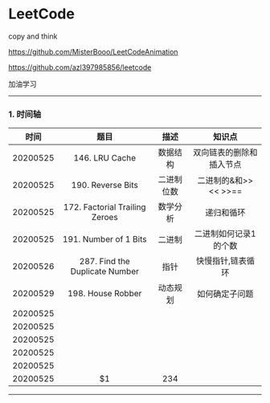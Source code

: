 # LeetCode
copy and think

https://github.com/MisterBooo/LeetCodeAnimation

https://github.com/azl397985856/leetcode

加油学习

------
### 1. 时间轴
| 时间       | 题目      |  描述  | 知识点 |
| -------- |  :--------:  | :------:  | :----:
| 20200525   | 146. LRU Cache | 数据结构  |双向链表的删除和插入节点|146. LRU Cache
| 20200525   |  190. Reverse Bits      | 二进制位数  |二进制的&和>> << >>==|
| 20200525   |   172. Factorial Trailing Zeroes   |  数学分析    |递归和循环|
| 20200525   |   191. Number of 1 Bits   |   二进制   |二进制如何记录1的个数|
| 20200526   |   287. Find the Duplicate Number   |  指针    |快慢指针,链表循环|
| 20200529   |  198. House Robber    |   动态规划   |如何确定子问题|
| 20200525   |      |      ||
| 20200525   |      |      ||
| 20200525   |      |      ||
| 20200525   |      |      ||
| 20200525   |      |      ||
| 20200525   |    \$1    |  234  ||

----